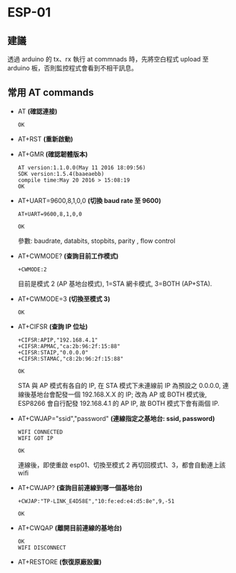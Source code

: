 # ESP-01

## 建議

透過 arduino 的 tx、rx 執行 at commnads 時，先將空白程式 upload 至 arduino 板，否則監控程式會看到不相干訊息。

## 常用 AT commands

- AT **(確認連接)**
    
    ``` 
    OK 
    ```

- AT+RST **(重新啟動)**

- AT+GMR **(確認韌體版本)**

    ```
    AT version:1.1.0.0(May 11 2016 18:09:56)                                        
    SDK version:1.5.4(baaeaebb)                                                     
    compile time:May 20 2016 > 15:08:19                                               
    OK
    ```

- AT+UART=9600,8,1,0,0 **(切換 baud rate 至 9600)**

    ```
    AT+UART=9600,8,1,0,0                                                            
                                                                                
    OK
    ```

    參數: baudrate, databits, stopbits, parity , flow control

- AT+CWMODE? **(查詢目前工作模式)**

    ```
    +CWMODE:2
    ```

    目前是模式 2 (AP 基地台模式), 1=STA 網卡模式, 3=BOTH (AP+STA).

- AT+CWMODE=3 **(切換至模式 3)**

    ```
    OK
    ```

- AT+CIFSR **(查詢 IP 位址)**

    ```
    +CIFSR:APIP,"192.168.4.1"                                                       
    +CIFSR:APMAC,"ca:2b:96:2f:15:88"                                                
    +CIFSR:STAIP,"0.0.0.0"                                                          
    +CIFSR:STAMAC,"c8:2b:96:2f:15:88"                                               
                                                                                    
    OK
    ```
    STA 與 AP 模式有各自的 IP, 在 STA 模式下未連線前 IP 為預設之 0.0.0.0, 連線後基地台會配發一個 192.168.X.X 的 IP; 改為 AP 或 BOTH 模式後, ESP8266 會自行配發 192.168.4.1 的 AP IP, 故 BOTH 模式下會有兩個 IP.

- AT+CWJAP="ssid","password" **(連線指定之基地台: ssid, password)**

    ```
    WIFI CONNECTED                                                                  
    WIFI GOT IP                                                                     
                                                                                    
    OK
    ```
    連線後，即使重啟 esp01、切換至模式 2 再切回模式1、3，都會自動連上該 wifi

- AT+CWJAP? **(查詢目前連線到哪一個基地台)**

    ```
    +CWJAP:"TP-LINK_E4D58E","10:fe:ed:e4:d5:8e",9,-51                               
                                                                                
    OK
    ```

-  AT+CWQAP **(離開目前連線的基地台)**

    ```
    OK                                                                              
    WIFI DISCONNECT
    ```

- AT+RESTORE **(恢復原廠設置)**
